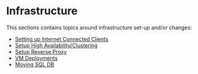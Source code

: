 [title]: # (Infrastructure)
[tags]: # (set-up)
[priority]: # (1)
# Infrastructure

This sections contains topics around infrastructure set-up and/or changes:

* [Setting up Internet Connected Clients](ms-az-service-bus.md)
* [Setup High Availability/Clustering](ha_clustering.md)
* [Setup Reverse Proxy](proxy.md)
* [VM Deployments](vm-deployments.md)
* [Moving SQL DB](moving-comb-db.md)
